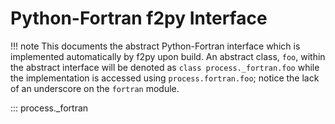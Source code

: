 # Python-Fortran f2py Interface

!!! note
    This documents the abstract Python-Fortran interface which is implemented automatically by f2py upon build.
    An abstract class, ``foo``, within the abstract interface will be denoted as ``class process._fortran.foo`` while the implementation is accessed using ``process.fortran.foo``; notice the lack of an underscore on the ``fortran`` module.

::: process._fortran

